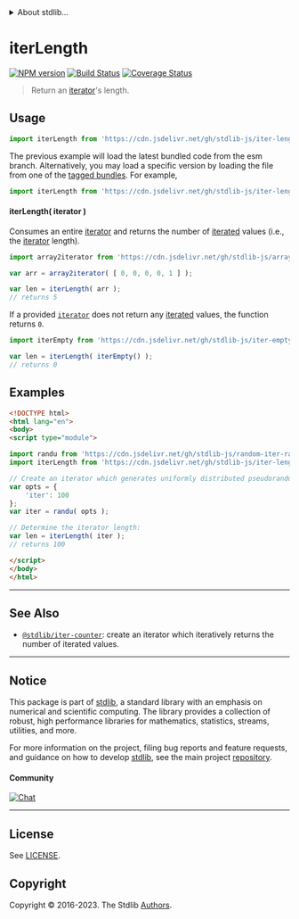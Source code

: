 <!--

@license Apache-2.0

Copyright (c) 2019 The Stdlib Authors.

Licensed under the Apache License, Version 2.0 (the "License");
you may not use this file except in compliance with the License.
You may obtain a copy of the License at

   http://www.apache.org/licenses/LICENSE-2.0

Unless required by applicable law or agreed to in writing, software
distributed under the License is distributed on an "AS IS" BASIS,
WITHOUT WARRANTIES OR CONDITIONS OF ANY KIND, either express or implied.
See the License for the specific language governing permissions and
limitations under the License.

-->


<details>
  <summary>
    About stdlib...
  </summary>
  <p>We believe in a future in which the web is a preferred environment for numerical computation. To help realize this future, we've built stdlib. stdlib is a standard library, with an emphasis on numerical and scientific computation, written in JavaScript (and C) for execution in browsers and in Node.js.</p>
  <p>The library is fully decomposable, being architected in such a way that you can swap out and mix and match APIs and functionality to cater to your exact preferences and use cases.</p>
  <p>When you use stdlib, you can be absolutely certain that you are using the most thorough, rigorous, well-written, studied, documented, tested, measured, and high-quality code out there.</p>
  <p>To join us in bringing numerical computing to the web, get started by checking us out on <a href="https://github.com/stdlib-js/stdlib">GitHub</a>, and please consider <a href="https://opencollective.com/stdlib">financially supporting stdlib</a>. We greatly appreciate your continued support!</p>
</details>

# iterLength

[![NPM version][npm-image]][npm-url] [![Build Status][test-image]][test-url] [![Coverage Status][coverage-image]][coverage-url] <!-- [![dependencies][dependencies-image]][dependencies-url] -->

> Return an [iterator][mdn-iterator-protocol]'s length.

<!-- Section to include introductory text. Make sure to keep an empty line after the intro `section` element and another before the `/section` close. -->

<section class="intro">

</section>

<!-- /.intro -->

<!-- Package usage documentation. -->



<section class="usage">

## Usage

```javascript
import iterLength from 'https://cdn.jsdelivr.net/gh/stdlib-js/iter-length@esm/index.mjs';
```
The previous example will load the latest bundled code from the esm branch. Alternatively, you may load a specific version by loading the file from one of the [tagged bundles](https://github.com/stdlib-js/iter-length/tags). For example,

```javascript
import iterLength from 'https://cdn.jsdelivr.net/gh/stdlib-js/iter-length@v0.1.1-esm/index.mjs';
```

#### iterLength( iterator )

Consumes an entire [iterator][mdn-iterator-protocol] and returns the number of [iterated][mdn-iterator-protocol] values (i.e., the [iterator][mdn-iterator-protocol] length).

```javascript
import array2iterator from 'https://cdn.jsdelivr.net/gh/stdlib-js/array-to-iterator@esm/index.mjs';

var arr = array2iterator( [ 0, 0, 0, 0, 1 ] );

var len = iterLength( arr );
// returns 5
```

If a provided [`iterator`][mdn-iterator-protocol] does not return any [iterated][mdn-iterator-protocol] values, the function returns `0`.

```javascript
import iterEmpty from 'https://cdn.jsdelivr.net/gh/stdlib-js/iter-empty@esm/index.mjs';

var len = iterLength( iterEmpty() );
// returns 0
```

</section>

<!-- /.usage -->

<!-- Package usage notes. Make sure to keep an empty line after the `section` element and another before the `/section` close. -->

<section class="notes">

</section>

<!-- /.notes -->

<!-- Package usage examples. -->

<section class="examples">

## Examples

<!-- eslint no-undef: "error" -->

```html
<!DOCTYPE html>
<html lang="en">
<body>
<script type="module">

import randu from 'https://cdn.jsdelivr.net/gh/stdlib-js/random-iter-randu@esm/index.mjs';
import iterLength from 'https://cdn.jsdelivr.net/gh/stdlib-js/iter-length@esm/index.mjs';

// Create an iterator which generates uniformly distributed pseudorandom numbers:
var opts = {
    'iter': 100
};
var iter = randu( opts );

// Determine the iterator length:
var len = iterLength( iter );
// returns 100

</script>
</body>
</html>
```

</section>

<!-- /.examples -->

<!-- Section to include cited references. If references are included, add a horizontal rule *before* the section. Make sure to keep an empty line after the `section` element and another before the `/section` close. -->

<section class="references">

</section>

<!-- /.references -->

<!-- Section for related `stdlib` packages. Do not manually edit this section, as it is automatically populated. -->

<section class="related">

* * *

## See Also

-   <span class="package-name">[`@stdlib/iter-counter`][@stdlib/iter/counter]</span><span class="delimiter">: </span><span class="description">create an iterator which iteratively returns the number of iterated values.</span>

</section>

<!-- /.related -->

<!-- Section for all links. Make sure to keep an empty line after the `section` element and another before the `/section` close. -->


<section class="main-repo" >

* * *

## Notice

This package is part of [stdlib][stdlib], a standard library with an emphasis on numerical and scientific computing. The library provides a collection of robust, high performance libraries for mathematics, statistics, streams, utilities, and more.

For more information on the project, filing bug reports and feature requests, and guidance on how to develop [stdlib][stdlib], see the main project [repository][stdlib].

#### Community

[![Chat][chat-image]][chat-url]

---

## License

See [LICENSE][stdlib-license].


## Copyright

Copyright &copy; 2016-2023. The Stdlib [Authors][stdlib-authors].

</section>

<!-- /.stdlib -->

<!-- Section for all links. Make sure to keep an empty line after the `section` element and another before the `/section` close. -->

<section class="links">

[npm-image]: http://img.shields.io/npm/v/@stdlib/iter-length.svg
[npm-url]: https://npmjs.org/package/@stdlib/iter-length

[test-image]: https://github.com/stdlib-js/iter-length/actions/workflows/test.yml/badge.svg?branch=v0.1.1
[test-url]: https://github.com/stdlib-js/iter-length/actions/workflows/test.yml?query=branch:v0.1.1

[coverage-image]: https://img.shields.io/codecov/c/github/stdlib-js/iter-length/main.svg
[coverage-url]: https://codecov.io/github/stdlib-js/iter-length?branch=main

<!--

[dependencies-image]: https://img.shields.io/david/stdlib-js/iter-length.svg
[dependencies-url]: https://david-dm.org/stdlib-js/iter-length/main

-->

[chat-image]: https://img.shields.io/gitter/room/stdlib-js/stdlib.svg
[chat-url]: https://app.gitter.im/#/room/#stdlib-js_stdlib:gitter.im

[stdlib]: https://github.com/stdlib-js/stdlib

[stdlib-authors]: https://github.com/stdlib-js/stdlib/graphs/contributors

[umd]: https://github.com/umdjs/umd
[es-module]: https://developer.mozilla.org/en-US/docs/Web/JavaScript/Guide/Modules

[deno-url]: https://github.com/stdlib-js/iter-length/tree/deno
[umd-url]: https://github.com/stdlib-js/iter-length/tree/umd
[esm-url]: https://github.com/stdlib-js/iter-length/tree/esm
[branches-url]: https://github.com/stdlib-js/iter-length/blob/main/branches.md

[stdlib-license]: https://raw.githubusercontent.com/stdlib-js/iter-length/main/LICENSE

[mdn-iterator-protocol]: https://developer.mozilla.org/en-US/docs/Web/JavaScript/Reference/Iteration_protocols#The_iterator_protocol

<!-- <related-links> -->

[@stdlib/iter/counter]: https://github.com/stdlib-js/iter-counter/tree/esm

<!-- </related-links> -->

</section>

<!-- /.links -->
